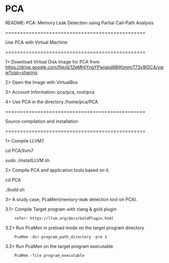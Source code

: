 # PCA

README: PCA: Memory Leak Detection using Partial Call-Path Analysis

================================================

Use PCA with Virtual Machine

================================================

1> Download Virtual Disk Image for PCA from https://drive.google.com/file/d/12eMHiYnqYPwjgpd6BjKtmmiT73y9lGC4/view?usp=sharing

2> Open the Image with VirtualBox

3> Account Information: pca/pca, root/pca

4> Use PCA in the directory /home/pca/PCA




================================================

Source compilation and installation

================================================

1> Compile LLVM7.

cd PCA/llvm7

sudo ./installLLVM.sh

2> Compile PCA and application tools based on it.

cd PCA

./build.sh

3> A study case, PcaMen(memory-leak detection tool on PCA).

   3.1> Compile Target program with clang & gold plugin
   
        refer: https://llvm.org/docs/GoldPlugin.html
        
   3.2> Run PcaMen in preload mode on the target program directory
   
        PcaMem -dir program_path_directory -pre 1	
        
   3.3> Run PcaMen on the target program executable
   
        PcaMem -file program_executable
        

